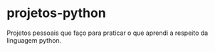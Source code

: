 # projetos-python
Projetos pessoais que faço para praticar o que aprendi a respeito da linguagem python.
